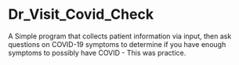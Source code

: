 # Dr_Visit_Covid_Check
A Simple program that collects patient information via input, then ask questions on COVID-19 symptoms to determine if you have enough symptoms to possibly have COVID - This was practice. 
